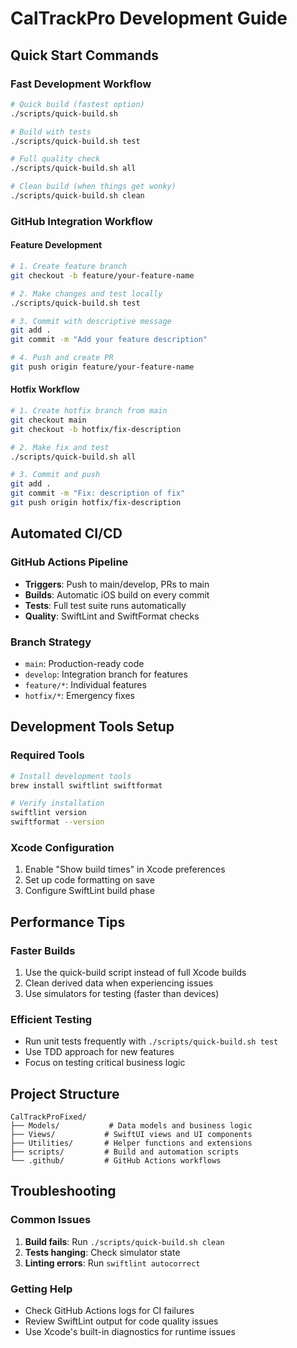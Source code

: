 # CalTrackPro Development Guide

## Quick Start Commands

### Fast Development Workflow
```bash
# Quick build (fastest option)
./scripts/quick-build.sh

# Build with tests
./scripts/quick-build.sh test

# Full quality check
./scripts/quick-build.sh all

# Clean build (when things get wonky)
./scripts/quick-build.sh clean
```

### GitHub Integration Workflow

#### Feature Development
```bash
# 1. Create feature branch
git checkout -b feature/your-feature-name

# 2. Make changes and test locally
./scripts/quick-build.sh test

# 3. Commit with descriptive message
git add .
git commit -m "Add your feature description"

# 4. Push and create PR
git push origin feature/your-feature-name
```

#### Hotfix Workflow
```bash
# 1. Create hotfix branch from main
git checkout main
git checkout -b hotfix/fix-description

# 2. Make fix and test
./scripts/quick-build.sh all

# 3. Commit and push
git add .
git commit -m "Fix: description of fix"
git push origin hotfix/fix-description
```

## Automated CI/CD

### GitHub Actions Pipeline
- **Triggers**: Push to main/develop, PRs to main
- **Builds**: Automatic iOS build on every commit
- **Tests**: Full test suite runs automatically
- **Quality**: SwiftLint and SwiftFormat checks

### Branch Strategy
- `main`: Production-ready code
- `develop`: Integration branch for features
- `feature/*`: Individual features
- `hotfix/*`: Emergency fixes

## Development Tools Setup

### Required Tools
```bash
# Install development tools
brew install swiftlint swiftformat

# Verify installation
swiftlint version
swiftformat --version
```

### Xcode Configuration
1. Enable "Show build times" in Xcode preferences
2. Set up code formatting on save
3. Configure SwiftLint build phase

## Performance Tips

### Faster Builds
1. Use the quick-build script instead of full Xcode builds
2. Clean derived data when experiencing issues
3. Use simulators for testing (faster than devices)

### Efficient Testing
- Run unit tests frequently with `./scripts/quick-build.sh test`
- Use TDD approach for new features
- Focus on testing critical business logic

## Project Structure
```
CalTrackProFixed/
├── Models/           # Data models and business logic
├── Views/           # SwiftUI views and UI components
├── Utilities/       # Helper functions and extensions
├── scripts/         # Build and automation scripts
└── .github/         # GitHub Actions workflows
```

## Troubleshooting

### Common Issues
1. **Build fails**: Run `./scripts/quick-build.sh clean`
2. **Tests hanging**: Check simulator state
3. **Linting errors**: Run `swiftlint autocorrect`

### Getting Help
- Check GitHub Actions logs for CI failures
- Review SwiftLint output for code quality issues
- Use Xcode's built-in diagnostics for runtime issues